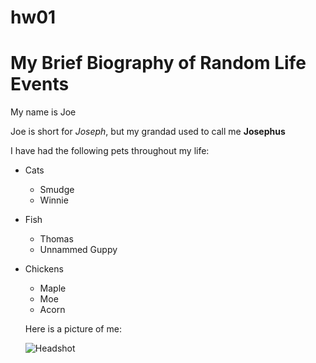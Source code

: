 # hw01

# My Brief Biography of Random Life Events
My name is Joe

Joe is short for *Joseph*, but my grandad used to call me **Josephus**

I have had the following pets throughout my life:
* Cats
  * Smudge
  * Winnie
* Fish
  * Thomas
  * Unnammed Guppy
* Chickens
  * Maple
  * Moe
  * Acorn
  
  Here is a picture of me:
  
  ![Headshot](https://github.com/jwhenry28/hw01/blob/master/Sprints%20Headshot%202019.JPG)